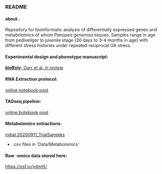 ### README

#### about..
Repository for bioinformatic analysis of differentially expressed genes and metabolomics of whole *Panopea generosa* tissues. Samples range in age from pediveliger to juvenile stage (30 days to 3-4 months in age) with different stress histories under repeated reciprocal OA stress.

#### Experimental design and phenotype manuscript:
[**bioRxiv**; Gurr et al. *in review*](https://www.biorxiv.org/content/10.1101/2020.08.03.234955v1)

#### RNA Extraction protocol:
[online notebook post](https://samgurr.github.io/SamJGurr_Lab_Notebook/Updated-protocol-DNA-RNA-Extraction-of-geoduck-samples-(Zymo-kit)/)

#### TAGseq pipeline:
[online botebook post](https://github.com/SamGurr/SamJGurr_Lab_Notebook/blob/master/_posts/2021-01-07-Geoduck-TagSeq-Pipeline.md)


#### Metabolomics extractions:
[initial 20200911_TrialSamples](https://github.com/SamGurr/SamJGurr_Lab_Notebook/blob/master/_posts/2020-08-14-Geoduck-metabolomics-extraction.md)
- .csv files in 'Data/Metabolomics'

#### Raw -omics data stored here:
https://osf.io/ydmt5/
